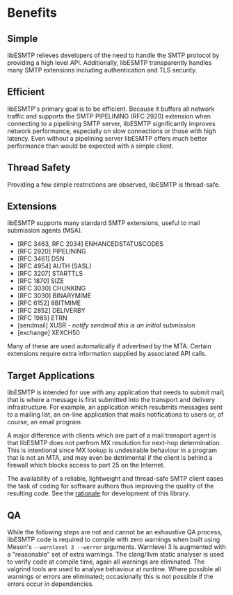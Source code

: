 # Benefits

## Simple

libESMTP relieves developers of the need to handle the SMTP protocol by
providing a high level API. Additionally, libESMTP transparently handles many
SMTP extensions including authentication and TLS security.

## Efficient

libESMTP's primary goal is to be efficient.  Because it buffers all network
traffic and supports the SMTP PIPELINING (RFC 2920) extension when connecting
to a pipelining SMTP server, libESMTP significantly improves network
performance, especially on slow connections or those with high latency.  Even
without a pipelining server libESMTP offers much better performance than would
be expected with a simple client.

## Thread Safety

Providing a few simple restrictions are observed, libESMTP is thread-safe.

## Extensions

libESMTP supports many standard SMTP extensions, useful to mail submission
agents (MSA).

- [RFC 3463, RFC 2034] ENHANCEDSTATUSCODES
- [RFC 2920] PIPELINING
- [RFC 3461] DSN
- [RFC 4954] AUTH (SASL)
- [RFC 3207] STARTTLS
- [RFC 1870] SIZE
- [RFC 3030] CHUNKING
- [RFC 3030] BINARYMIME
- [RFC 6152] 8BITMIME
- [RFC 2852] DELIVERBY
- [RFC 1985] ETRN
- [sendmail] XUSR - *notify sendmail this is an initial submission*
- [exchange] XEXCH50

Many of these are used automatically if advertised by the MTA. Certain
extensions require extra information supplied by associated API calls.

## Target Applications

libESMTP is intended for use with any application that needs to submit mail;
that is where a message is first submitted into the transport and delivery
infrastructure. For example, an application which resubmits messages sent to a
mailing list, an on-line application that mails notifications to users or, of
course, an email program.

A major difference with clients which are part of a mail transport agent is
that libESMTP does not perfrom MX resolution for next-hop determination.  This
is intentional since MX lookup is undesirable behaviour in a program that is
not an MTA, and may even be detrimental if the client is behind a firewall
which blocks access to port 25 on the Internet.

The availability of a reliable, lightweight and thread-safe SMTP client eases
the task of coding for software authors thus improving the quality of the
resulting code.  See the [rationale](rationale.md) for development of this
library.

## QA

While the following steps are not and cannot be an exhaustive QA process,
libESMTP code is required to compile with zero warnings when built using
Meson's `--warnlevel 3 --werror` arguments. Warnlevel 3 is augmented with a
"reasonable" set of extra warnings. The clang/llvm static analyser is used to
verify code at compile time, again all warnings are eliminated. The valgrind
tools are used to analyse behaviour at runtime. Where possible all warnings or
errors are eliminated; occasionally this is not possible if the errors occur
in dependencies.

